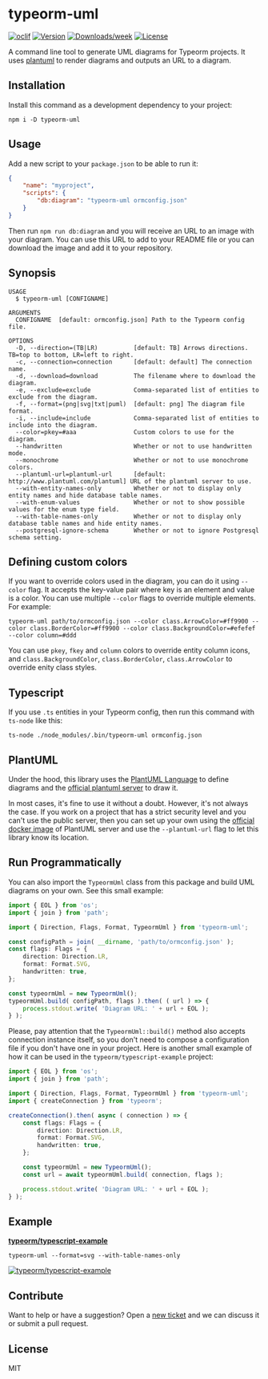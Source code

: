# typeorm-uml

[![oclif](https://img.shields.io/badge/cli-oclif-brightgreen.svg)](https://oclif.io)
[![Version](https://img.shields.io/npm/v/typeorm-uml.svg)](https://www.npmjs.com/package/typeorm-uml)
[![Downloads/week](https://img.shields.io/npm/dw/typeorm-uml.svg)](https://www.npmjs.com/package/typeorm-uml)
[![License](https://img.shields.io/npm/l/typeorm-uml.svg)](https://github.com/eugene-manuilov/typeorm-uml/blob/master/package.json)

A command line tool to generate UML diagrams for Typeorm projects. It uses [plantuml](https://plantuml.com/) to render diagrams and outputs an URL to a diagram.

## Installation

Install this command as a development dependency to your project:

```sh-session
npm i -D typeorm-uml
```

## Usage

Add a new script to your `package.json` to be able to run it:

```json
{
    "name": "myproject",
    "scripts": {
        "db:diagram": "typeorm-uml ormconfig.json"
    }
}
```

Then run `npm run db:diagram` and you will receive an URL to an image with your diagram. You can use this URL to add to your README file or you can download the image and add it to your repository.

## Synopsis

```sh-session
USAGE
  $ typeorm-uml [CONFIGNAME]

ARGUMENTS
  CONFIGNAME  [default: ormconfig.json] Path to the Typeorm config file.

OPTIONS
  -D, --direction=(TB|LR)          [default: TB] Arrows directions. TB=top to bottom, LR=left to right.
  -c, --connection=connection      [default: default] The connection name.
  -d, --download=download          The filename where to download the diagram.
  -e, --exclude=exclude            Comma-separated list of entities to exclude from the diagram.
  -f, --format=(png|svg|txt|puml)  [default: png] The diagram file format.
  -i, --include=include            Comma-separated list of entities to include into the diagram.
  --color=pkey=#aaa                Custom colors to use for the diagram.
  --handwritten                    Whether or not to use handwritten mode.
  --monochrome                     Whether or not to use monochrome colors.
  --plantuml-url=plantuml-url      [default: http://www.plantuml.com/plantuml] URL of the plantuml server to use.
  --with-entity-names-only         Whether or not to display only entity names and hide database table names.
  --with-enum-values               Whether or not to show possible values for the enum type field.
  --with-table-names-only          Whether or not to display only database table names and hide entity names.
  --postgresql-ignore-schema       Whether or not to ignore Postgresql schema setting.
```

## Defining custom colors

If you want to override colors used in the diagram, you can do it using `--color` flag. It accepts the key-value pair where key is an element and value is a color. You can use multiple `--color` flags to override multiple elements. For example:

```sh-session
typeorm-uml path/to/ormconfig.json --color class.ArrowColor=#ff9900 --color class.BorderColor=#ff9900 --color class.BackgroundColor=#efefef --color column=#ddd
```

You can use `pkey`, `fkey` and `column` colors to override entity column icons, and `class.BackgroundColor`, `class.BorderColor`, `class.ArrowColor` to override enity class styles.

## Typescript

If you use `.ts` entities in your Typeorm config, then run this command with `ts-node` like this:

```sh-session
ts-node ./node_modules/.bin/typeorm-uml ormconfig.json
```

## PlantUML

Under the hood, this library uses the [PlantUML Language](https://plantuml.com/) to define diagrams and the [official plantuml server](http://www.plantuml.com/plantuml) to draw it.

In most cases, it's fine to use it without a doubt. However, it's not always the case. If you work on a project that has a strict security level and you can't use the public server, then you can set up your own using the [official docker image](https://hub.docker.com/r/plantuml/plantuml-server) of PlantUML server and use the `--plantuml-url` flag to let this library know its location.

## Run Programmatically

You can also import the `TypeormUml` class from this package and build UML diagrams on your own. See this small example:

```typescript
import { EOL } from 'os';
import { join } from 'path';

import { Direction, Flags, Format, TypeormUml } from 'typeorm-uml';

const configPath = join( __dirname, 'path/to/ormconfig.json' );
const flags: Flags = {
    direction: Direction.LR,
    format: Format.SVG,
    handwritten: true,
};

const typeormUml = new TypeormUml();
typeormUml.build( configPath, flags ).then( ( url ) => {
    process.stdout.write( 'Diagram URL: ' + url + EOL );
} );
```

Please, pay attention that the `TypeormUml::build()` method also accepts connection instance itself, so you don't need to compose a configuration file if you don't have one in your project. Here is another small example of how it can be used in the `typeorm/typescript-example` project:

```typescript
import { EOL } from 'os';
import { join } from 'path';

import { Direction, Flags, Format, TypeormUml } from 'typeorm-uml';
import { createConnection } from 'typeorm';

createConnection().then( async ( connection ) => {
    const flags: Flags = {
        direction: Direction.LR,
        format: Format.SVG,
        handwritten: true,
    };

    const typeormUml = new TypeormUml();
    const url = await typeormUml.build( connection, flags );

    process.stdout.write( 'Diagram URL: ' + url + EOL );
} );
```

## Example

[**typeorm/typescript-example**](https://github.com/typeorm/typescript-example)

```sh-session
typeorm-uml --format=svg --with-table-names-only
```

[![typeorm/typescript-example](http://www.plantuml.com/plantuml/svg/ZPF1Yjim48RlUehf5aeC2SiMSbcCsJJTjdif9OJIMv6jIImYQumq8J59thsIxKrCcgMrmPRcc_d_aIK_UPQEjvKHuft2bRO8B7E38xIomZ6eFBuJGCkQ6xXBywmBfVTvTdSfgZVOZFO975OQZJf1o4iBCkGUFqkt-Kf6eLsGoj8F8J5BxrkMmJxAd4LMroATmljPU_rLUwuBWMrbRrK-VubtgAnGQJbnM91JGmbHQeNW6HqIDpNwBb0XbwJwIQ5TOL08fXgO82Tcga3feCQQh11-esqjdQp0qTQgu67HmNGGDw7DA0_aWl00-58gsccxXfKq7WUab5Rjd6P6sxC1B8pq7Wu2mlL95fjrQpoFgu9TgHbRCdEETbtGermxHDjLX8-0xWgSH5XXk_KmbunhSiqOYdu42KX_cKNZTiT1AqWUuUNxSlJma408zti1yOn4z7Esc7-RBKOVfzF0JsUF7-Hv37LuTjhjw3zqmp4qDuG72RZdo9VFlvP3msZmkr-1HlywRCPlaajZD-cbsPZoSjrmXrwpht1egrtmyJYP70zlUeYpsRyInHDQ5N_ZFm00)](http://www.plantuml.com/plantuml/svg/ZPF1Yjim48RlUehf5aeC2SiMSbcCsJJTjdif9OJIMv6jIImYQumq8J59thsIxKrCcgMrmPRcc_d_aIK_UPQEjvKHuft2bRO8B7E38xIomZ6eFBuJGCkQ6xXBywmBfVTvTdSfgZVOZFO975OQZJf1o4iBCkGUFqkt-Kf6eLsGoj8F8J5BxrkMmJxAd4LMroATmljPU_rLUwuBWMrbRrK-VubtgAnGQJbnM91JGmbHQeNW6HqIDpNwBb0XbwJwIQ5TOL08fXgO82Tcga3feCQQh11-esqjdQp0qTQgu67HmNGGDw7DA0_aWl00-58gsccxXfKq7WUab5Rjd6P6sxC1B8pq7Wu2mlL95fjrQpoFgu9TgHbRCdEETbtGermxHDjLX8-0xWgSH5XXk_KmbunhSiqOYdu42KX_cKNZTiT1AqWUuUNxSlJma408zti1yOn4z7Esc7-RBKOVfzF0JsUF7-Hv37LuTjhjw3zqmp4qDuG72RZdo9VFlvP3msZmkr-1HlywRCPlaajZD-cbsPZoSjrmXrwpht1egrtmyJYP70zlUeYpsRyInHDQ5N_ZFm00)

## Contribute

Want to help or have a suggestion? Open a [new ticket](https://github.com/eugene-manuilov/typeorm-uml/issues/new) and we can discuss it or submit a pull request.

## License

MIT

